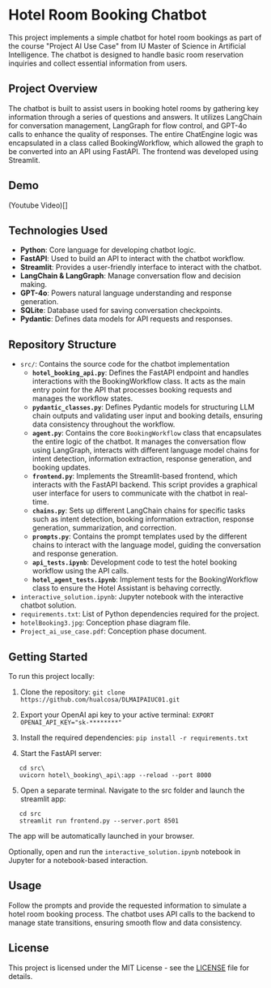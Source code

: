 # Hotel Room Booking Chatbot

This project implements a simple chatbot for hotel room bookings as part of the course "Project AI Use Case" from IU Master of Science in Artificial Intelligence. The chatbot is designed to handle basic room reservation inquiries and collect essential information from users.

## Project Overview

The chatbot is built to assist users in booking hotel rooms by gathering key information through a series of questions and answers. It utilizes LangChain for conversation management, LangGraph for flow control, and GPT-4o calls to enhance the quality of responses. The entire ChatEngine logic was encapsulated in a class called BookingWorkflow, which allowed the graph to be converted into an API using FastAPI. The frontend was developed using Streamlit.

## Demo
(Youtube Video)[]

## Technologies Used

- **Python**: Core language for developing chatbot logic.
- **FastAPI**: Used to build an API to interact with the chatbot workflow.
- **Streamlit**: Provides a user-friendly interface to interact with the chatbot.
- **LangChain & LangGraph**: Manage conversation flow and decision making.
- **GPT-4o**: Powers natural language understanding and response generation.
- **SQLite**: Database used for saving conversation checkpoints.
- **Pydantic**: Defines data models for API requests and responses.

## Repository Structure

- `src/`: Contains the source code for the chatbot implementation
  - **`hotel_booking_api.py`**: Defines the FastAPI endpoint and handles interactions with the BookingWorkflow class. It acts as the main entry point for the API that processes booking requests and manages the workflow states.
  - **`pydantic_classes.py`**: Defines Pydantic models for structuring LLM chain outputs and validating user input and booking details, ensuring data consistency throughout the workflow.
  - **`agent.py`**: Contains the core `BookingWorkflow` class that encapsulates the entire logic of the chatbot. It manages the conversation flow using LangGraph, interacts with different language model chains for intent detection, information extraction, response generation, and booking updates.
  - **`frontend.py`**: Implements the Streamlit-based frontend, which interacts with the FastAPI backend. This script provides a graphical user interface for users to communicate with the chatbot in real-time.
  - **`chains.py`**: Sets up different LangChain chains for specific tasks such as intent detection, booking information extraction, response generation, summarization, and correction.
  - **`prompts.py`**: Contains the prompt templates used by the different chains to interact with the language model, guiding the conversation and response generation.
  - **`api_tests.ipynb`**: Development code to test the hotel booking workflow using the API calls.
  - **`hotel_agent_tests.ipynb`**: Implement tests for the BookingWorkflow class to ensure the Hotel Assistant is behaving correctly.
- `interactive_solution.ipynb`: Jupyter notebook with the interactive chatbot solution.
- `requirements.txt`: List of Python dependencies required for the project.
- `hotelBooking3.jpg`: Conception phase diagram file.
- `Project_ai_use_case.pdf`: Conception phase document.

## Getting Started

To run this project locally:

1. Clone the repository:
   `git clone https://github.com/hualcosa/DLMAIPAIUC01.git`

2. Export your OpenAI api key to your active terminal:
   `EXPORT OPENAI_API_KEY="sk-********"`

3. Install the required dependencies:
  `pip install -r requirements.txt`

4. Start the FastAPI server:
```
   cd src\
   uvicorn hotel\_booking\_api\:app --reload --port 8000
```
5. Open a separate terminal. Navigate to the src folder and launch the streamlit app:
```
   cd src
   streamlit run frontend.py --server.port 8501
```
The app will be automatically launched in your browser.

Optionally, open and run the `interactive_solution.ipynb` notebook in Jupyter for a notebook-based interaction. 

## Usage

Follow the prompts and provide the requested information to simulate a hotel room booking process. The chatbot uses API calls to the backend to manage state transitions, ensuring smooth flow and data consistency.

## License

This project is licensed under the MIT License - see the [LICENSE](LICENSE) file for details.

